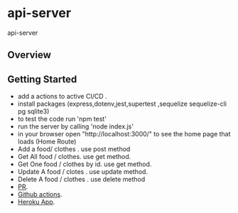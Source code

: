 # api-server
api-server

## Overview
## Getting Started

- add a actions to active CI/CD .
- install packages (express,dotenv,jest,supertest ,sequelize sequelize-cli pg sqlite3)
- to test the code run 'npm test' 
- run the server by calling 'node index.js'
- in your browser open "http://localhost:3000/" to see the home page that loads (Home Route)
- Add a food/  clothes . use post  method
- Get All  food / clothes. use get method.
- Get One food / clothes by id. use get method.
- Update A food / clotes . use update method.
- Delete A food / clothes . use delete method
- [PR](https://github.com/ManalKhAlbahar/api-server/pull/2).
- [Github actions](https://github.com/ManalKhAlbahar/api-server/actions).
- [Heroku App](https://manal-api-server.herokuapp.com/).
